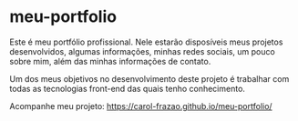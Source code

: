 # meu-portfolio

Este é meu portfólio profissional.
Nele estarão disposíveis meus projetos desenvolvidos, algumas informações, minhas redes sociais, um pouco sobre mim, além das minhas informações de contato.

Um dos meus objetivos no desenvolvimento deste projeto é trabalhar com todas as tecnologias front-end das quais tenho conhecimento.

Acompanhe meu projeto: https://carol-frazao.github.io/meu-portfolio/

